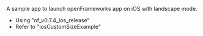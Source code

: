 A sample app to launch openFrameworks app on iOS with landscape mode.

<ul>
  <li>Using "of_v0.7.4_ios_release"</li>
  <li>Refer to "iosCustomSizeExample"</li>
</ul>
